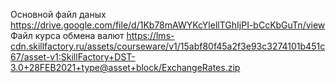 Основной файл даных https://drive.google.com/file/d/1Kb78mAWYKcYlellTGhIjPI-bCcKbGuTn/view
Файл курса обмена валют https://lms-cdn.skillfactory.ru/assets/courseware/v1/15abf80f45a2f3e93c3274101b451c67/asset-v1:SkillFactory+DST-3.0+28FEB2021+type@asset+block/ExchangeRates.zip
